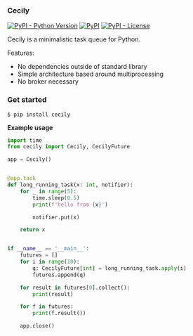 ### Cecily

[![PyPI - Python Version](https://img.shields.io/pypi/pyversions/cecily)](https://pypi.org/project/cecily/)
[![PyPI](https://img.shields.io/pypi/v/cecily)](https://pypi.org/project/cecily/)
[![PyPI - License](https://img.shields.io/pypi/l/cecily)](https://pypi.org/project/cecily/)

Cecily is a minimalistic task queue for Python.

Features:
- No dependencies outside of standard library
- Simple architecture based around multiprocessing
- No broker necessary

### Get started

```console
$ pip install cecily
```

**Example usage**

```python
import time
from cecily import Cecily, CecilyFuture

app = Cecily()


@app.task
def long_running_task(x: int, notifier):
    for _ in range(5):
        time.sleep(0.5)
        print(f'hello from {x}')

        notifier.put(x)

    return x


if __name__ == '__main__':
    futures = []
    for i in range(10):
        q: CecilyFuture[int] = long_running_task.apply(i)
        futures.append(q)

    for result in futures[0].collect():
        print(result)

    for f in futures:
        print(f.result())

    app.close()
```
